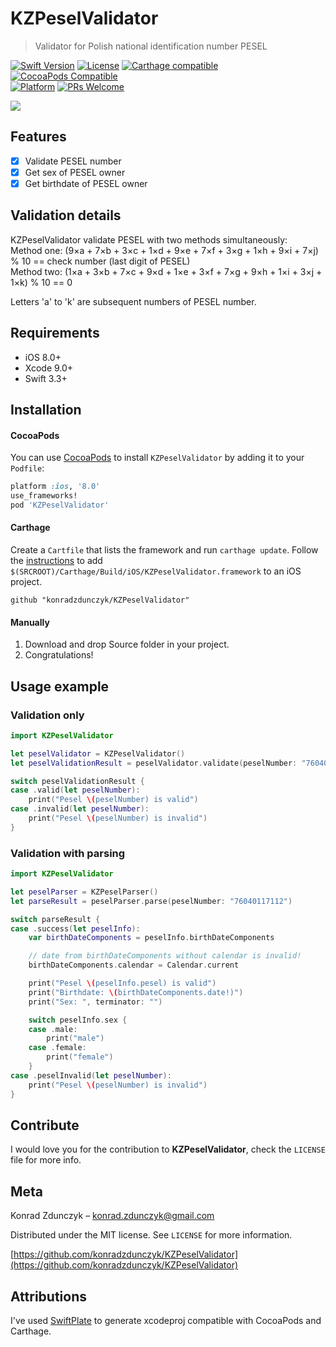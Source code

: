 # KZPeselValidator
> Validator for Polish national identification number PESEL

[![Swift Version][swift-image]][swift-url]
[![License][license-image]][license-url]
[![Carthage compatible](https://img.shields.io/badge/Carthage-compatible-4BC51D.svg?style=flat)](https://github.com/Carthage/Carthage)
[![CocoaPods Compatible](https://img.shields.io/cocoapods/v/EZSwiftExtensions.svg)](https://img.shields.io/cocoapods/v/LFAlertController.svg)  
[![Platform](https://img.shields.io/cocoapods/p/LFAlertController.svg?style=flat)](http://cocoapods.org/pods/LFAlertController)
[![PRs Welcome](https://img.shields.io/badge/PRs-welcome-brightgreen.svg?style=flat-square)](http://makeapullrequest.com)

![](header.png)

## Features

- [x] Validate PESEL number
- [x] Get sex of PESEL owner
- [x] Get birthdate of PESEL owner

## Validation details

KZPeselValidator validate PESEL with two methods simultaneously:  
Method one: (9×a + 7×b + 3×c + 1×d + 9×e + 7×f + 3×g + 1×h + 9×i + 7×j) % 10 == check number (last digit of PESEL)  
Method two: (1×a + 3×b + 7×c + 9×d + 1×e + 3×f + 7×g + 9×h + 1×i + 3×j + 1×k) % 10 == 0  

Letters 'a' to 'k' are subsequent numbers of PESEL number.

## Requirements

- iOS 8.0+
- Xcode 9.0+
- Swift 3.3+

## Installation

#### CocoaPods
You can use [CocoaPods](http://cocoapods.org/) to install `KZPeselValidator` by adding it to your `Podfile`:

```ruby
platform :ios, '8.0'
use_frameworks!
pod 'KZPeselValidator'
```

#### Carthage
Create a `Cartfile` that lists the framework and run `carthage update`. Follow the [instructions](https://github.com/Carthage/Carthage#if-youre-building-for-ios) to add `$(SRCROOT)/Carthage/Build/iOS/KZPeselValidator.framework` to an iOS project.

```
github "konradzdunczyk/KZPeselValidator"
```

#### Manually
1. Download and drop Source folder in your project.  
2. Congratulations!  

## Usage example

### Validation only
```swift
import KZPeselValidator

let peselValidator = KZPeselValidator()
let peselValidationResult = peselValidator.validate(peselNumber: "76040117112")

switch peselValidationResult {
case .valid(let peselNumber):
    print("Pesel \(peselNumber) is valid")
case .invalid(let peselNumber):
    print("Pesel \(peselNumber) is invalid")
}
```

### Validation with parsing
```swift
import KZPeselValidator

let peselParser = KZPeselParser()
let parseResult = peselParser.parse(peselNumber: "76040117112")

switch parseResult {
case .success(let peselInfo):
    var birthDateComponents = peselInfo.birthDateComponents

    // date from birthDateComponents without calendar is invalid!
    birthDateComponents.calendar = Calendar.current

    print("Pesel \(peselInfo.pesel) is valid")
    print("Birthdate: \(birthDateComponents.date!)")
    print("Sex: ", terminator: "")

    switch peselInfo.sex {
    case .male:
        print("male")
    case .female:
        print("female")
    }
case .peselInvalid(let peselNumber):
    print("Pesel \(peselNumber) is invalid")
}
```

## Contribute

I would love you for the contribution to **KZPeselValidator**, check the ``LICENSE`` file for more info.

## Meta

Konrad Zdunczyk – konrad.zdunczyk@gmail.com

Distributed under the MIT license. See ``LICENSE`` for more information.

[https://github.com/konradzdunczyk/KZPeselValidator](https://github.com/konradzdunczyk/KZPeselValidator)

## Attributions

I've used [SwiftPlate](https://github.com/JohnSundell/SwiftPlate) to generate xcodeproj compatible with CocoaPods and Carthage.

[swift-image]:https://img.shields.io/badge/swift-3.3-orange.svg
[swift-url]: https://swift.org/
[license-image]: https://img.shields.io/badge/License-MIT-blue.svg
[license-url]: LICENSE

